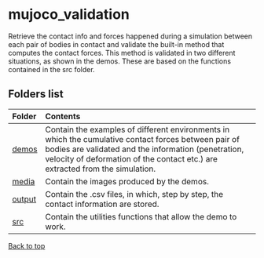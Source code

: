 # mujoco_validation

Retrieve the contact info and forces happened during a simulation between each pair of bodies in contact and validate the built-in method that computes the contact forces.
This method is validated in two different situations, as shown in the demos. These are based on the functions contained in the src folder.

<!-- ----------------------------------------------------------------------- -->

## Folders list

| Folder                                                                       | Contents                                      |
| :------------------------------------------------------------------------- | :------------------------------------------------- |
| [demos](/demos) | Contain the examples of different environments in which the cumulative contact forces between pair of bodies are validated and the information (penetration, velocity of deformation of the contact etc.) are extracted from the simulation. |
| [media](/media) | Contain the images produced by the demos.|
| [output](/output) | Contain the .csv files, in which, step by step, the contact information are stored. |
| [src](/src) | Contain the utilities functions that allow the demo to work. |

[Back to top](#mujoco_validation)
